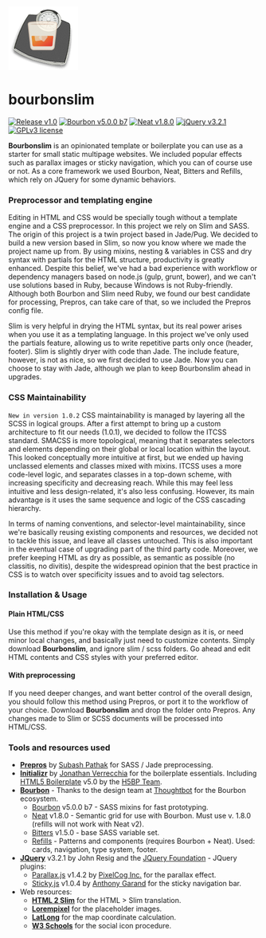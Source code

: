 [<img src="https://github.com/pixelminds/bourbonslim/blob/master/bourbonslim_logo.png" alt="Bourbonslim logo">](https://github.com/pixelminds/bourbonslim)

# bourbonslim
[![Release v1.0](https://img.shields.io/badge/release-v1.0.2-orange.svg)](https://github.com/pixelminds/bourbonslim) [![Bourbon v5.0.0 b7](https://img.shields.io/badge/bourbon-v5.0.0%20b7-red.svg)](http://bourbon.io/) [![Neat v1.8.0](https://img.shields.io/badge/neat-v1.8.0-blue.svg)](https://github.com/thoughtbot/neat/tree/neat-1.8.0-node-sass) [![jQuery v3.2.1](https://img.shields.io/badge/jquery-v3.2.1-green.svg)](https://jquery.com/) [![GPLv3 license](https://img.shields.io/badge/license-GPLv3-blue.svg)](https://www.gnu.org/licenses/gpl-3.0.txt) 

**Bourbonslim** is an opinionated template or boilerplate you can use as a starter for small static multipage websites. We included popular effects such as parallax images or sticky navigation, which you can of course use or not. As a core framework we used Bourbon, Neat, Bitters and Refills, which rely on JQuery for some dynamic behaviors.  
### Preprocessor and templating engine
Editing in HTML and CSS would be specially tough without a template engine and a CSS preprocessor. In this project we rely on Slim and SASS. The origin of this project is a twin project based in Jade/Pug. We decided to build a new version based in Slim, so now you know where we made the project name up from. By using mixins, nesting & variables in CSS and dry syntax with partials for the HTML structure, productivity is greatly enhanced. Despite this belief, we've had a bad experience with workflow or dependency managers based on node.js (gulp, grunt, bower), and we can't use solutions based in Ruby, because Windows is not Ruby-friendly. Although both Bourbon and Slim need Ruby, we found our best candidate for processing, Prepros, can take care of that, so we included the Prepros config file.

Slim is very helpful in drying the HTML syntax, but its real power arises when you use it as a templating language. In this project we've only used the partials feature, allowing us to write repetitive parts only once (header, footer). Slim is slightly dryer with code than Jade. The include feature, however, is not as nice, so we first decided to use Jade. Now you can choose to stay with Jade, although we plan to keep Bourbonslim ahead in upgrades.
### CSS Maintainability
`New in version 1.0.2` CSS maintainability is managed by layering all the SCSS in logical groups. After a first attempt to bring up a custom architecture to fit our needs (1.0.1), we decided to follow the ITCSS standard. SMACSS is more topological, meaning that it separates selectors and elements depending on their global or local location within the layout. This looked conceptually more intuitive at first, but we ended up having unclassed elements and classes mixed with mixins. ITCSS uses a more code-level logic, and separates classes in a top-down scheme, with increasing specificity and decreasing reach. While this may feel less intuitive and less design-related, it's also less confusing. However, its main advantage is it uses the same sequence and logic of the CSS cascading hierarchy.

In terms of naming conventions, and selector-level maintainability, since we're basically reusing existing components and resources, we decided not to tackle this issue, and leave all classes untouched. This is also important in the eventual case of upgrading part of the third party code. Moreover, we prefer keeping HTML as dry as possible, as semantic as possible (no classitis, no divitis), despite the widespread opinion that the best practice in CSS is to watch over specificity issues and to avoid tag selectors.
### Installation & Usage
#### Plain HTML/CSS
Use this method if you're okay with the template design as it is, or need minor local changes, and basically just need to customize contents. Simply download **Bourbonslim**, and ignore slim / scss folders. Go ahead and edit HTML contents and CSS styles with your preferred editor.
#### With preprocessing
If you need deeper changes, and want better control of the overall design, you should follow this method using Prepros, or port it to the workflow of your choice. Download **Bourbonslim** and drop the folder onto Prepros. Any changes made to Slim or SCSS documents will be processed into HTML/CSS.
### Tools and resources used
* [**Prepros**](https://prepros.io/) by [Subash Pathak](https://github.com/Subash) for SASS / Jade preprocessing.
* [**Initializr**](http://www.initializr.com/) by [Jonathan Verrecchia](http://verekia.com/) for the boilerplate essentials. Including [HTML5 Boilerplate](https://html5boilerplate.com/) v5.0 by the [H5BP Team](https://github.com/h5bp).
* [**Bourbon**](http://bourbon.io) - Thanks to the design team at [Thoughtbot](http://thoughtbot.com/) for the Bourbon ecosystem.
  * [Bourbon](https://github.com/thoughtbot/bourbon) v5.0.0 b7 - SASS mixins for fast prototyping.
  * [Neat](https://github.com/thoughtbot/neat) v1.8.0 - Semantic grid for use with Bourbon. Must use v. 1.8.0 (refills will not work with Neat v2).
  * [Bitters](https://github.com/thoughtbot/bitters) v1.5.0 - base SASS variable set.
  * [Refills](http://refills.bourbon.io/) - Patterns and components (requires Bourbon + Neat). Used: cards, navigation, type system, footer.
* [**JQuery**](https://code.jquery.com/jquery-3.2.1.min.js) v3.2.1 by John Resig and the [JQuery Foundation](https://jquery.org/team/) - JQuery plugins:
  * [Parallax.js](http://pixelcog.github.io/parallax.js/) v1.4.2 by [PixelCog Inc.](http://pixelcog.com/about/) for the parallax effect.
  * [Sticky.js](http://stickyjs.com/) v1.0.4 by [Anthony Garand](http://anthonygarand.com/) for the sticky navigation bar.
* Web resources:
  * [**HTML 2 Slim**](https://html2slim.herokuapp.com/) for the HTML > Slim translation.
  * [**Lorempixel**](http://lorempixel.com/) for the placeholder images.
  * [**LatLong**](http://www.latlong.net/) for the map coordinate calculation.
  * [**W3 Schools**](https://www.w3schools.com/icons/default.asp) for the social icon procedure.
